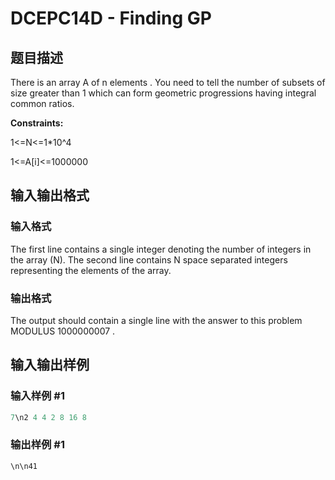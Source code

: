 # DCEPC14D - Finding GP

## 题目描述

There is an array A of n elements . You need to tell the number of subsets of size greater than 1 which can form geometric progressions having integral common ratios.

**Constraints:**

1<=N<=1\*10^4

1<=A\[i\]<=1000000

## 输入输出格式

### 输入格式

The first line contains a single integer denoting the number of integers in the array (N). The second line contains N space separated integers representing the elements of the array.

### 输出格式

The output should contain a single line with the answer to this problem MODULUS 1000000007 .

## 输入输出样例

### 输入样例 #1

```cpp
7\n2 4 4 2 8 16 8
```


### 输出样例 #1

```cpp
\n\n41
```


